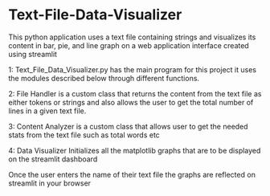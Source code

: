 # Text-File-Data-Visualizer
This python application uses a text file containing strings and visualizes its content in bar, pie, and line graph on a web application interface created using streamlit

1: Text_File_Data_Visualizer.py has the main program for this project it uses the modules described below through different functions.

2: File Handler is a custom class that returns the content from the text file as either tokens or strings and also allows the user to get the total number of lines in a given text file.

3: Content Analyzer is a custom class that allows user to get the needed stats from the text file such as total words etc

4: Data Visualizer Initializes all the matplotlib graphs that are to be displayed on the streamlit dashboard

Once the user enters the name of their text file the graphs are reflected on streamlit in your browser
